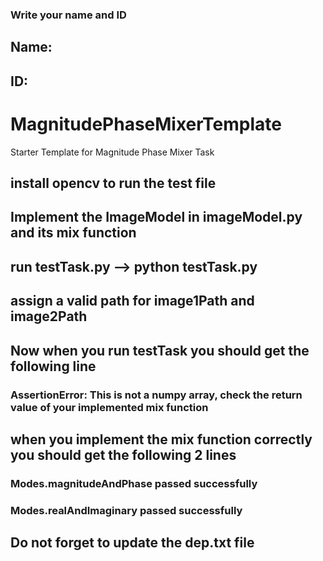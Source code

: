 ### Write your name and ID
## Name:
## ID: 

# MagnitudePhaseMixerTemplate
Starter Template for Magnitude Phase Mixer Task


## install opencv to run the test file

## Implement the ImageModel in imageModel.py and its mix function
## run testTask.py --> python testTask.py
## assign a valid path for image1Path and image2Path
## Now when you run testTask you should get the following line
### AssertionError: This is not a numpy array, check the return value of your implemented mix function

## when you implement the mix function correctly you should get the following 2 lines
### Modes.magnitudeAndPhase passed successfully
### Modes.realAndImaginary passed successfully

## Do not forget to update the dep.txt file